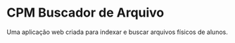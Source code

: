 # CPM Buscador de Arquivo
Uma aplicação web criada para indexar e buscar arquivos físicos de alunos.

